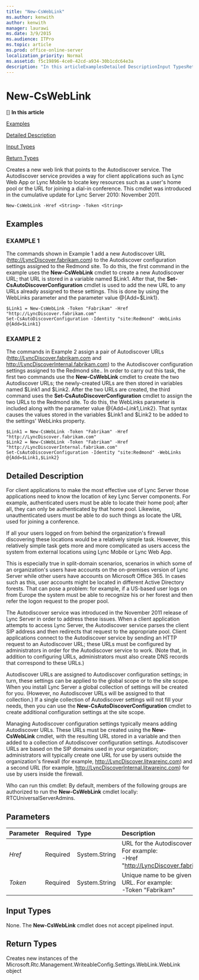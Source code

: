 ```yaml
---
title: "New-CsWebLink"
ms.author: kenwith
author: kenwith
manager: laurawi
ms.date: 3/9/2015
ms.audience: ITPro
ms.topic: article
ms.prod: office-online-server
localization_priority: Normal
ms.assetid: f5c19896-4ce0-42cd-a934-30b1cdc64e3a
description: "In this articleExamplesDetailed DescriptionInput TypesReturn Types"
---
```


# New-CsWebLink
[]
 **In this article**
  
[Examples](#sectionSection0)
  
[Detailed Description](#sectionSection1)
  
[Input Types](#sectionSection2)
  
[Return Types](#sectionSection3)
  
Creates a new web link that points to the Autodiscover service. The Autodiscover service provides a way for client applications such as Lync Web App or Lync Mobile to locate key resources such as a user's home pool or the URL for joining a dial-in conference. This cmdlet was introduced in the cumulative update for Lync Server 2010: November 2011.
  
```
New-CsWebLink -Href <String> -Token <String>
```

## Examples
<a name="sectionSection0"> </a>

### EXAMPLE 1

The commands shown in Example 1 add a new Autodiscover URL (http://LyncDiscover.fabrikam.com) to the Autodiscover configuration settings assigned to the Redmond site. To do this, the first command in the example uses the **New-CsWebLink** cmdlet to create a new Autodiscover URL; that URL is stored in a variable named $Link1. After that, the **Set-CsAutoDiscoverConfiguration** cmdlet is used to add the new URL to any URLs already assigned to these settings. This is done by using the WebLinks parameter and the parameter value @{Add=$Link1}. 
  
```
$Link1 = New-CsWebLink -Token "Fabrikam" -Href "http://LyncDiscover.fabrikam.com"
Set-CsAutoDiscoverConfiguration -Identity "site:Redmond" -WebLinks @{Add=$Link1}
```

### EXAMPLE 2

The commands in Example 2 assign a pair of Autodiscover URLs (http://LyncDiscover.fabrikam.com and http://LyncDiscoverInternal.fabrikam.com) to the Autodiscover configuration settings assigned to the Redmond site.. In order to carry out this task, the first two commands use the **New-CsWebLink** cmdlet to create the two Autodiscover URLs; the newly-created URLs are then stored in variables named $Link1 and $Link2. After the two URLs are created, the third command uses the **Set-CsAutoDiscoverConfiguration** cmdlet to assign the two URLs to the Redmond site. To do this, the WebLinks parameter is included along with the parameter value @{Add=$Link1,$Link2}. That syntax causes the values stored in the variables $Link1 and $Link2 to be added to the settings' WebLinks property. 
  
```
$Link1 = New-CsWebLink -Token "Fabrikam" -Href "http://LyncDiscover.fabrikam.com"
$Link2 = New-CsWebLink -Token "Fabrikam" -Href "http://LyncDiscoverInternal.fabrikam.com"
Set-CsAutoDiscoverConfiguration -Identity "site:Redmond" -WebLinks @{Add=$Link1,$Link2}
```

## Detailed Description
<a name="sectionSection1"> </a>

For client applications to make the most effective use of Lync Server those applications need to know the location of key Lync Server components. For example, authenticated users must be able to locate their home pool; after all, they can only be authenticated by that home pool. Likewise, unauthenticated users must be able to do such things as locate the URL used for joining a conference.
  
If all your users logged on from behind the organization's firewall discovering these locations would be a relatively simple task. However, this relatively simple task gets more and more complicated as users access the system from external locations using Lync Mobile or Lync Web App.
  
This is especially true in split-domain scenarios, scenarios in which some of an organization's users have accounts on the on-premises version of Lync Server while other users have accounts on Microsoft Office 365. In cases such as this, user accounts might be located in different Active Directory forests. That can pose a problem: for example, if a US-based user logs on from Europe the system must be able to recognize his or her forest and then refer the logon request to the proper pool.
  
The Autodiscover service was introduced in the November 2011 release of Lync Server in order to address these issues. When a client application attempts to access Lync Server, the Autodiscover service parses the client SIP address and then redirects that request to the appropriate pool. Client applications connect to the Autodiscover service by sending an HTTP request to an Autodiscover URL; these URLs must be configured by administrators in order for the Autodiscover service to work. (Note that, in addition to configuring URLs, administrators must also create DNS records that correspond to these URLs.)
  
Autodiscover URLs are assigned to Autodiscover configuration settings; in turn, these settings can be applied to the global scope or to the site scope. When you install Lync Server a global collection of settings will be created for you. (However, no Autodiscover URLs will be assigned to that collection.) If a single collection of Autodiscover settings will not fill your needs, then you can use the **New-CsAutoDiscoverConfiguration** cmdlet to create additional configuration settings at the site scope. 
  
Managing Autodiscover configuration settings typically means adding Autodiscover URLs. These URLs must be created using the **New-CsWebLink** cmdlet, with the resulting URL stored in a variable and then added to a collection of Autodiscover configuration settings. Autodiscover URLs are based on the SIP domains used in your organization; administrators will typically create one URL for use by users outside the organization's firewall (for example, http://LyncDiscover.litwareinc.com) and a second URL (for example, http://LyncDiscoverInternal.litwareinc.com) for use by users inside the firewall. 
  
Who can run this cmdlet: By default, members of the following groups are authorized to run the **New-CsWebLink** cmdlet locally: RTCUniversalServerAdmins. 
  
## Parameters
<a name="sectionSection1"> </a>

|**Parameter**|**Required**|**Type**|**Description**|
|:-----|:-----|:-----|:-----|
| _Href_ <br/> |Required  <br/> |System.String  <br/> |URL for the Autodiscover service, For example:  <br/> -Href "http://LyncDiscover.fabrikam.com"  <br/> |
| _Token_ <br/> |Required  <br/> |System.String  <br/> |Unique name to be given to the URL. For example:  <br/> -Token "Fabrikam"  <br/> |
   
## Input Types
<a name="sectionSection2"> </a>

None. The **New-CsWebLink** cmdlet does not accept pipelined input. 
  
## Return Types
<a name="sectionSection3"> </a>

Creates new instances of the Microsoft.Rtc.Management.WriteableConfig.Settings.WebLink.WebLink object
  

